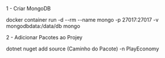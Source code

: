 1 - Criar MongoDB

docker container run -d --rm --name mongo -p 27017:27017 -v mongodbdata:/data/db mongo

2 - Adicionar Pacotes ao Projey

dotnet nuget add source (Caminho do Pacote) -n PlayEconomy
